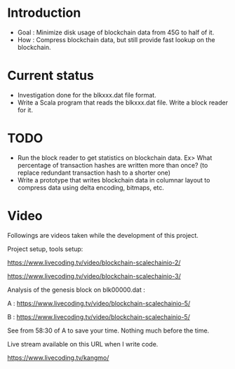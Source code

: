 Introduction
============
- Goal : Minimize disk usage of blockchain data from 45G to half of it.
- How : Compress blockchain data, but still provide fast lookup on the blockchain.

Current status
==============
- Investigation done for the blkxxx.dat file format.
- Write a Scala program that reads the blkxxx.dat file. Write a block reader for it.

TODO
====
- Run the block reader to get statistics on blockchain data. Ex> What percentage of transaction hashes are written more than once? (to replace redundant transaction hash to a shorter one) 
- Write a prototype that writes blockchain data in columnar layout to compress data using delta encoding, bitmaps, etc.

Video
=====
Followings are videos taken while the development of this project.


Project setup, tools setup:

https://www.livecoding.tv/video/blockchain-scalechainio-2/

https://www.livecoding.tv/video/blockchain-scalechainio-3/


Analysis of the genesis block on blk00000.dat : 

A : https://www.livecoding.tv/video/blockchain-scalechainio-5/

B : https://www.livecoding.tv/video/blockchain-scalechainio-5/

See from 58:30 of A to save your time. Nothing much before the time. 

Live stream available on this URL when I write code.

https://www.livecoding.tv/kangmo/  
